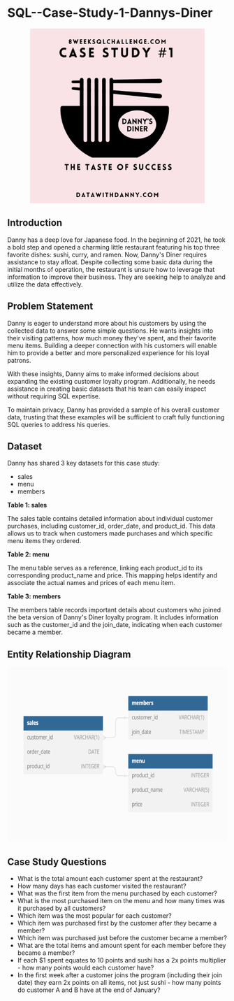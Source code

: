 # SQL--Case-Study-1-Dannys-Diner

<p align="center">
    <img src="https://github.com/ritobrotoghosh/SQL--Case-Study-1-Dannys-Diner/blob/main/Danny's%20Diner.png" height="400">
</p>

## Introduction

Danny has a deep love for Japanese food. In the beginning of 2021, he took a bold step and opened a charming little restaurant featuring his top three favorite dishes: sushi, curry, and ramen. Now, Danny's Diner requires assistance to stay afloat. Despite collecting some basic data during the initial months of operation, the restaurant is unsure how to leverage that information to improve their business. They are seeking help to analyze and utilize the data effectively.

## Problem Statement

Danny is eager to understand more about his customers by using the collected data to answer some simple questions. He wants insights into their visiting patterns, how much money they've spent, and their favorite menu items. Building a deeper connection with his customers will enable him to provide a better and more personalized experience for his loyal patrons.

With these insights, Danny aims to make informed decisions about expanding the existing customer loyalty program. Additionally, he needs assistance in creating basic datasets that his team can easily inspect without requiring SQL expertise.

To maintain privacy, Danny has provided a sample of his overall customer data, trusting that these examples will be sufficient to craft fully functioning SQL queries to address his queries.

## Dataset

Danny has shared 3 key datasets for this case study:

- sales
- menu
- members

**Table 1: sales**

The sales table contains detailed information about individual customer purchases, including customer_id, order_date, and product_id. This data allows us to track when customers made purchases and which specific menu items they ordered.

**Table 2: menu**

The menu table serves as a reference, linking each product_id to its corresponding product_name and price. This mapping helps identify and associate the actual names and prices of each menu item.

**Table 3: members**

The members table records important details about customers who joined the beta version of Danny's Diner loyalty program. It includes information such as the customer_id and the join_date, indicating when each customer became a member.

## Entity Relationship Diagram

<p align="center">
    <img src='https://github.com/ritobrotoghosh/SQL--Case-Study-1-Dannys-Diner/blob/main/Entity%20Relationship%20Diagram.png' height="400">
</p>

## Case Study Questions

- What is the total amount each customer spent at the restaurant?
- How many days has each customer visited the restaurant?
- What was the first item from the menu purchased by each customer?
- What is the most purchased item on the menu and how many times was it purchased by all customers?
- Which item was the most popular for each customer?
- Which item was purchased first by the customer after they became a member?
- Which item was purchased just before the customer became a member?
- What are the total items and amount spent for each member before they became a member?
- If each $1 spent equates to 10 points and sushi has a 2x points multiplier - how many points would each customer have?
- In the first week after a customer joins the program (including their join date) they earn 2x points on all items, not just sushi - how many points do customer A and B have at the end of January?
